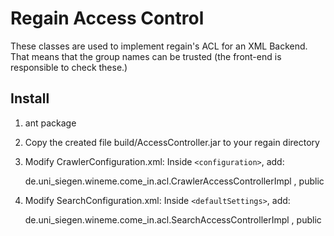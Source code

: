 Regain Access Control
=====================

These classes are used to implement regain's ACL for an XML Backend.
That means that the group names can be trusted (the front-end is responsible to check these.)

Install
-------

1. ant package
2. Copy the created file build/AccessController.jar to your regain directory
3. Modify CrawlerConfiguration.xml: Inside `<configuration>`, add:

	<crawlerAccessController>
	  <class jar="AccessController.jar">de.uni_siegen.wineme.come_in.acl.CrawlerAccessControllerImpl</class>
	  <config>
	    <config>
	      <param name="groupSeperator">,</param>
	      <param name="defaultGroups">public</param>
	    </config>
	  </config>
	</crawlerAccessController>

4. Modify SearchConfiguration.xml: Inside `<defaultSettings>`, add:

	<searchAccessController>
		<class jar="AccessController.jar">de.uni_siegen.wineme.come_in.acl.SearchAccessControllerImpl</class>
    		<config>
    			<param name="groupSeperator">,</param>
			<param name="defaultGroups">public</param>
		</config>
	</searchAccessController>

